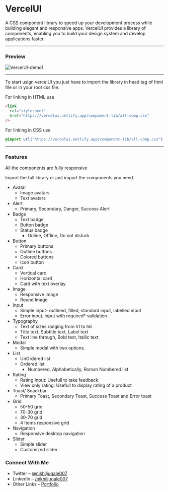 # VercelUI

A CSS component library to speed up your development process while building elegant and responsive apps.
VercelUI provides a library of components, enabling you to build your design system and develop applications faster.

---


### Preview
![VercelUI-demo1](https://user-images.githubusercontent.com/52400252/154827712-6c63309d-9b5a-4bb9-8f1e-8d75b8d82028.gif)

---

To start usign vercelUI you just have to import the library in head tag of html file or in your root css file.

For linking in HTML use

```html
<link
  rel="stylesheet"
  href="https://vercelui.netlify.app/component-lib/all-comp.css"
/>
```

For linking in CSS use

```css
@import url("https://vercelui.netlify.app/component-lib/all-comp.css");
```

---

### Features
  All the components are fully responsive
  
  Import the full library or just import the components you need.
  
- Avatar
  - Image avatars
  - Text avatars
- Alert
  - Primary, Secondary, Danger, Success Alert
- Badge 
  - Text badge
  - Button badge
  - Status badge
      - Online, Offline, Do not disturb
- Button
  - Primary buttons
  - Outline buttons
  - Colored buttons
  - Icon button
- Card
  - Vertical card
  - Horizontal card
  - Card with text overlay
- Image
  - Responsive Image
  - Round Image
- Input
  - Simple input- outlined, filled, standard input, labelled input
  - Error input, input with required* validation
- Typography
  - Text of sizes ranging from h1 to h6
  - Title text, Subtitle text, Label text
  - Text line through, Bold text, Itallic text
- Modal
  - Simple modal with two options.
- List
  - UnOrdered list
  - Ordered list
     - Numbered, Alphabetically, Roman Numbered list
- Rating
  - Rating Input: Usefull to take feedback.
  - View only rating: Usefull to display rating of a product
- Toast/ Snackbar 
  - Primary Toast, Secondary Toast, Success Toast and Error toast
- Grid
  - 50-50 grid
  - 70-30 grid
  - 30-70 grid
  - 4 Items responsive grid
- Navigation
  - Responsive desktop navigation
- Slider
  - Simple slider
  - Customized slider

### Connect With Me
- Twitter – [@nikhiljugale007](https://twitter.com/nikhiljugale007)
- LinkedIn – [/nikhiljugale007](https://www.linkedin.com/in/nikhiljugale007)
- Other Links – [Portfolio](http://nikhiljugale007.netlify.app/)
